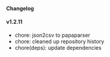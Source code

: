 #### Changelog

#### v1.2.11

- chore: json2csv to papaparser
- chore: cleaned up repository history
- chore(deps): update dependencies
